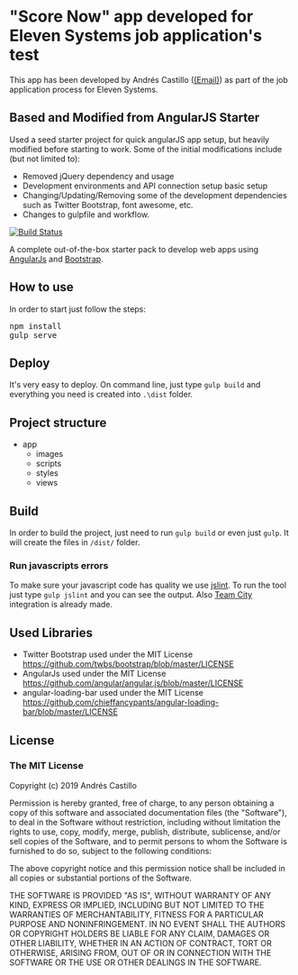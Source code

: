 # "Score Now" app developed for Eleven Systems job application's test
This app has been developed by Andrés Castillo ([(Email)](mailto:cato@castilloquesada.com)) as part of the job application process for Eleven Systems.

## Based and Modified from AngularJS Starter
Used a seed starter project for quick angularJS app setup, but heavily modified before starting to work. Some of the initial modifications include (but not limited to):
* Removed jQuery dependency and usage
* Development environments and API connection setup basic setup
* Changing/Updating/Removing some of the development dependencies such as Twitter Bootstrap, font awesome, etc.
* Changes to gulpfile and workflow.


[![Build Status](https://travis-ci.org/rjcarneiro/angularjs-starter.svg?branch=master)](https://travis-ci.org/rjcarneiro/angularjs-starter)

A complete out-of-the-box starter pack to develop web apps using [AngularJs](https://angularjs.org/) and [Bootstrap](http://getbootstrap.com/).

## How to use

In order to start just follow the steps:

<pre>
npm install
gulp serve
</pre>

## Deploy

It's very easy to deploy. On command line, just type `gulp build` and everything you need is created into `.\dist` folder.

## Project structure

- app
  - images
  - scripts
  - styles
  - views

## Build

In order to build the project, just need to run `gulp build` or even just `gulp`. It will create the files in `/dist/` folder.

### Run javascripts errors

To make sure your javascript code has quality we use [jslint](http://www.jslint.com/). To run the tool just type `gulp jslint` and you can see the output. Also [Team City](https://www.jetbrains.com/teamcity/) integration is already made.



## Used Libraries

- Twitter Bootstrap used under the MIT License <https://github.com/twbs/bootstrap/blob/master/LICENSE>
- AngularJs used under the MIT License <https://github.com/angular/angular.js/blob/master/LICENSE>
- angular-loading-bar used under the MIT License <https://github.com/chieffancypants/angular-loading-bar/blob/master/LICENSE>

## License

### The MIT License

Copyright (c) 2019 Andrés Castillo

Permission is hereby granted, free of charge, to any person obtaining a copy of this software and associated documentation files (the "Software"), to deal in the Software without restriction, including without limitation the rights to use, copy, modify, merge, publish, distribute, sublicense, and/or sell copies of the Software, and to permit persons to whom the Software is furnished to do so, subject to the following conditions:

The above copyright notice and this permission notice shall be included in all copies or substantial portions of the Software.

THE SOFTWARE IS PROVIDED "AS IS", WITHOUT WARRANTY OF ANY KIND, EXPRESS OR IMPLIED, INCLUDING BUT NOT LIMITED TO THE WARRANTIES OF MERCHANTABILITY, FITNESS FOR A PARTICULAR PURPOSE AND NONINFRINGEMENT. IN NO EVENT SHALL THE AUTHORS OR COPYRIGHT HOLDERS BE LIABLE FOR ANY CLAIM, DAMAGES OR OTHER LIABILITY, WHETHER IN AN ACTION OF CONTRACT, TORT OR OTHERWISE, ARISING FROM, OUT OF OR IN CONNECTION WITH THE SOFTWARE OR THE USE OR OTHER DEALINGS IN THE SOFTWARE.